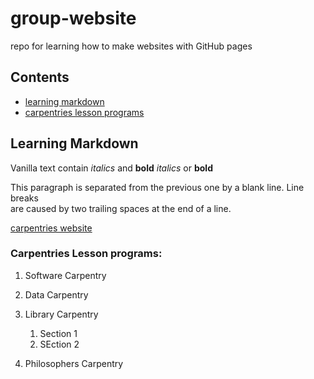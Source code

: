 # group-website
repo for learning how to make websites with GitHub pages

## Contents
* [learning markdown](#learning-markdown)
* [carpentries lesson programs](#carpentries-lesson-programs)


## Learning Markdown

Vanilla text contain *italics* and **bold** _italics_ or __bold__

This paragraph is separated from the previous one by a blank line.
Line breaks  
are caused by two trailing spaces at the end of a line.

[carpentries website](https://carpentries.org)

### Carpentries Lesson programs:
1. Software Carpentry
2. Data Carpentry
3. Library Carpentry
   1. Section 1
   2. SEction 2

4. Philosophers Carpentry
